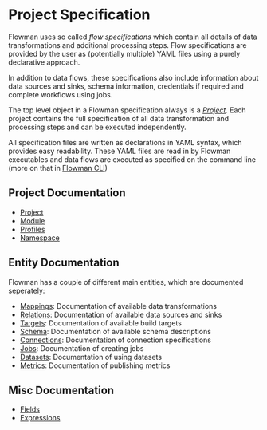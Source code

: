 # Project Specification

Flowman uses so called *flow specifications* which contain all details of data transformations
and additional processing steps. Flow specifications are provided by the user as (potentially 
multiple) YAML files using a purely declarative approach.  

In addition to data flows, these specifications also include information about data sources 
and sinks, schema information, credentials if required and complete workflows using jobs.

The top level object in a Flowman specification always is a [*Project*](project.md). Each
project contains the full specification of all data transformation and processing steps and
can be executed independently.

All specification files are written as declarations in YAML syntax, which provides easy 
readability. These YAML files are read in by Flowman executables and data flows are 
executed as specified on the command line (more on that in [Flowman CLI](../cli/flowexec.md))

## Project Documentation
* [Project](project.md)
* [Module](module.md)
* [Profiles](profiles.md)
* [Namespace](namespace.md)


## Entity Documentation

Flowman has a couple of different main entities, which are documented seperately:

* [Mappings](mapping/index.md): Documentation of available data transformations
* [Relations](relation/index.md): Documentation of available data sources and sinks
* [Targets](target/index.md): Documentation of available build targets
* [Schema](schema/index.md): Documentation of available schema descriptions
* [Connections](connection/index.md): Documentation of connection specifications
* [Jobs](job/index.md): Documentation of creating jobs
* [Datasets](dataset/index.md): Documentation of using datasets
* [Metrics](metric/index.md): Documentation of publishing metrics


## Misc Documentation
* [Fields](fields.md)
* [Expressions](expressions.md)

